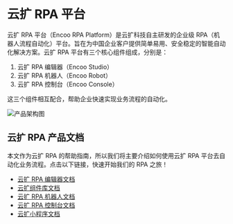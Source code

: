 # 云扩 RPA 平台

云扩 RPA 平台（Encoo RPA Platform）是云扩科技自主研发的企业级 RPA（机器人流程自动化）平台。旨在为中国企业客户提供简单易用、安全稳定的智能自动化解决方案。云扩 RPA 平台有三个核心组件组成，分别是：

1. 云扩 RPA 编辑器（Encoo Studio）
2. 云扩 RPA 机器人（Encoo Robot）
3. 云扩 RPA 控制台（Encoo Console）

这三个组件相互配合，帮助企业快速实现业务流程的自动化。

![产品架构图](https://docimages.blob.core.chinacloudapi.cn/images/encoo-structure.png)

## 云扩 RPA 产品文档

本文作为云扩 RPA 的帮助指南，所以我们将主要介绍如何使用云扩 RPA 平台去自动化业务流程。点击以下链接，快速开始我们的 RPA 之旅！

- [云扩 RPA 编辑器文档](./Studio/Introduction/Introduction.md?_v=v2020.4)
- [云扩组件库文档](./Activities/ComponentsIntroduction.md?_v=v2020.4)
- [云扩 RPA 机器人文档](./Robot/aboutRobot.md?_v=v2020.4)
- [云扩 RPA 控制台文档](./Console/userlogin.md)
- [云扩小程序文档](./Apps/aboutApps.md?_v=v2020.4)
